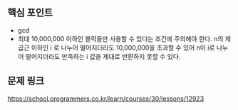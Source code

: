 ## 핵심 포인트

- gcd
- 최대 10,000,000 이하인 블럭들만 사용할 수 있다는 조건에 주의해야 한다. n의 제곱근 이하인 i 로 나누어 떨어지더라도 10,000,000을 초과할 수 있어 n이 i로 나누어 떨어지더라도 만족하는 i 값을 제대로 반환하지 못할 수 있다.

## 문제 링크

https://school.programmers.co.kr/learn/courses/30/lessons/12923
